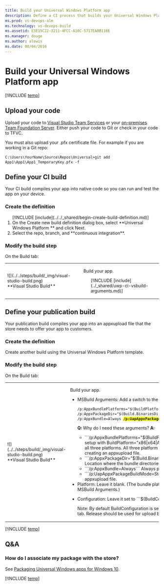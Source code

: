 ```yaml
---
title: Build your Universal Windows Platform app
description: Define a CI process that builds your Universal Windows Platform (UWP) solution on Team Foundation Server and Visual Team Services.
ms.prod: vs-devops-alm
ms.technology: vs-devops-build
ms.assetid: E3E15C22-3211-4FCC-A10C-5717EA8B116E
ms.manager: douge
ms.author: alewis
ms.date: 08/04/2016
---
```


# Build your Universal Windows Platform app

[!INCLUDE [temp](../../_shared/version.md)]

## Upload your code

Upload your code to [Visual Studio Team Services](https://www.visualstudio.com/products/visual-studio-team-services-vs) or your [on-premises Team Foundation Server](../../../tfs-server/install/get-started.md). Either push your code to Git or check in your code to TFVC.

You must also upload your .pfx certificate file. For example if you are working in a Git repo:

```
C:\Users\YourName\Source\Repos\Universal>git add App1\App1\App1_TemporaryKey.pfx -f
```

## Define your CI build

Your CI build compiles your app into native code so you can run and test the app on your device.

### Create the definition

<ol>
[!INCLUDE [include](../../_shared/begin-create-build-definition.md)]

<li>On the Create new build definition dialog box, select **Universal Windows Platform ** and click Next.</li>

<li>Select the repo, branch, and **continuous integration**.</li>
</ol>

### Modify the build step

On the Build tab:

<table>
   <tr>
      <td>![](../../steps/build/_img/visual-studio-build.png)<br/>
**Visual Studio Build**</td>
      <td>
<p>Build your app.</p>
<ul>
[!INCLUDE [include](../_shared/uwp-ci-vsbuild-arguments.md)]
</ul>
</td>
</tr>
</table>

## Define your publication build

Your publication build compiles your app into an appxupload file that the store needs to offer your app to customers.

### Create the definition

Create another build using the Universal Windows Platform template.

### Modify the build step

On the Build tab:

<table>
   <tr>
      <td>![](../../steps/build/_img/visual-studio-build.png)<br/>
 **Visual Studio Build**</td>
      <td>
<p>Build your app.</p>
<ul>
<li><p>MSBuild Arguments: Add a switch to the default setting.</p>
<pre style="margin-bottom: 0px;"><code>/p:AppxBundlePlatforms="$(BuildPlatform)" /p:AppxPackageDir="$(Build.BinariesDirectory)\AppxPackages\\" /p:AppxBundle=Always <span style="font-weight:bold; background-color:yellow">/p:UapAppxPackageBuildMode=StoreUpload</span>
</code></pre>
<p><strong>Q:</strong> Why do I need these arguments? <strong>A:</strong></p>
<ul>
<li>```/p:AppxBundlePlatforms="$(BuildPlatform)"``` The template is setup with BuildPlatform="x86|x64|ARM" so the bundle will include all three platforms. All three platform should be included when creating an appxupload file.
</li>
<li>```/p:AppxPackageDir="$(Build.BinariesDirectory)\AppxPackages\\"``` Location where the bundle directories are created.
</li>
<li>```/p:AppxBundle=Always``` Always produce a bundle.
</li>
<li>```/p:UapAppxPackageBuildMode=StoreUpload``` Produces an appxupload file.
</li>
</ul>
</li>
<li>Platform: Leave it blank. (The bundle platforms are specified in the above MSBuild Arguments.)
</li>
<li><p>Configuration: Leave it set to ```$(BuildConfiguration)```</p>
<p>Note: By default BuildConfiguration is set to ```release``` on the Variables tab. Release should be used for upload builds.
</p>
</li>
</ul>
</td>
</tr>
</table>

[!INCLUDE [temp](../../_shared/definition-finish-and-test.md)]

## Q&A

<!-- BEGINSECTION class="md-qanda" -->

### How do I associate my package with the store?

See [Packaging Universal Windows apps for Windows 10](https://msdn.microsoft.com/en-us/library/windows/apps/hh454036.aspx).

[!INCLUDE [temp](../../_shared/qa-versions.md)]

<!-- ENDSECTION -->
